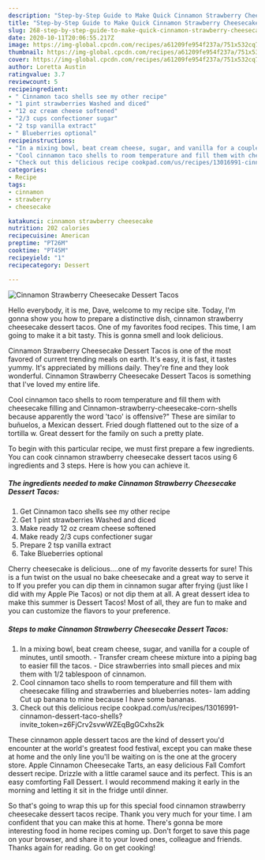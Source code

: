 ```yaml
---
description: "Step-by-Step Guide to Make Quick Cinnamon Strawberry Cheesecake Dessert Tacos"
title: "Step-by-Step Guide to Make Quick Cinnamon Strawberry Cheesecake Dessert Tacos"
slug: 268-step-by-step-guide-to-make-quick-cinnamon-strawberry-cheesecake-dessert-tacos
date: 2020-10-11T20:06:55.217Z
image: https://img-global.cpcdn.com/recipes/a61209fe954f237a/751x532cq70/cinnamon-strawberry-cheesecake-dessert-tacos-recipe-main-photo.jpg
thumbnail: https://img-global.cpcdn.com/recipes/a61209fe954f237a/751x532cq70/cinnamon-strawberry-cheesecake-dessert-tacos-recipe-main-photo.jpg
cover: https://img-global.cpcdn.com/recipes/a61209fe954f237a/751x532cq70/cinnamon-strawberry-cheesecake-dessert-tacos-recipe-main-photo.jpg
author: Loretta Austin
ratingvalue: 3.7
reviewcount: 5
recipeingredient:
- " Cinnamon taco shells see my other recipe"
- "1 pint strawberries Washed and diced"
- "12 oz cream cheese softened"
- "2/3 cups confectioner sugar"
- "2 tsp vanilla extract"
- " Blueberries optional"
recipeinstructions:
- "In a mixing bowl, beat cream cheese, sugar, and vanilla for a couple of minutes, until smooth.  Transfer cream cheese mixture into a piping bag to easier fill the tacos.  Dice strawberries into small pieces and mix them with 1/2 tablespoon of cinnamon."
- "Cool cinnamon taco shells to room temperature and fill them with cheesecake filling and strawberries and blueberries notes- Iam adding Cut up banana to mine because I have some bananas."
- "Check out this delicious recipe cookpad.com/us/recipes/13016991-cinnamon-dessert-taco-shells?invite_token=z6FjCrv2svwWZEqBgGCxhs2k"
categories:
- Recipe
tags:
- cinnamon
- strawberry
- cheesecake

katakunci: cinnamon strawberry cheesecake 
nutrition: 202 calories
recipecuisine: American
preptime: "PT26M"
cooktime: "PT45M"
recipeyield: "1"
recipecategory: Dessert

---
```



![Cinnamon Strawberry Cheesecake Dessert Tacos](https://img-global.cpcdn.com/recipes/a61209fe954f237a/751x532cq70/cinnamon-strawberry-cheesecake-dessert-tacos-recipe-main-photo.jpg)

Hello everybody, it is me, Dave, welcome to my recipe site. Today, I'm gonna show you how to prepare a distinctive dish, cinnamon strawberry cheesecake dessert tacos. One of my favorites food recipes. This time, I am going to make it a bit tasty. This is gonna smell and look delicious.

Cinnamon Strawberry Cheesecake Dessert Tacos is one of the most favored of current trending meals on earth. It's easy, it is fast, it tastes yummy. It's appreciated by millions daily. They're fine and they look wonderful. Cinnamon Strawberry Cheesecake Dessert Tacos is something that I've loved my entire life.

Cool cinnamon taco shells to room temperature and fill them with cheesecake filling and Cinnamon-strawberry-cheesecake-corn-shells because apparently the word &#39;taco&#39; is offensive?&#34; These are similar to buñuelos, a Mexican dessert. Fried dough flattened out to the size of a tortilla w. Great dessert for the family on such a pretty plate.


To begin with this particular recipe, we must first prepare a few ingredients. You can cook cinnamon strawberry cheesecake dessert tacos using 6 ingredients and 3 steps. Here is how you can achieve it.

<!--inarticleads1-->

##### The ingredients needed to make Cinnamon Strawberry Cheesecake Dessert Tacos:

1. Get  Cinnamon taco shells see my other recipe
1. Get 1 pint strawberries Washed and diced
1. Make ready 12 oz cream cheese softened
1. Make ready 2/3 cups confectioner sugar
1. Prepare 2 tsp vanilla extract
1. Take  Blueberries optional


Cherry cheesecake is delicious….one of my favorite desserts for sure! This is a fun twist on the usual no bake cheesecake and a great way to serve it to If you prefer you can dip them in cinnamon sugar after frying (just like I did with my Apple Pie Tacos) or not dip them at all. A great dessert idea to make this summer is Dessert Tacos! Most of all, they are fun to make and you can customize the flavors to your preference. 

<!--inarticleads2-->

##### Steps to make Cinnamon Strawberry Cheesecake Dessert Tacos:

1. In a mixing bowl, beat cream cheese, sugar, and vanilla for a couple of minutes, until smooth.  - Transfer cream cheese mixture into a piping bag to easier fill the tacos.  - Dice strawberries into small pieces and mix them with 1/2 tablespoon of cinnamon.
1. Cool cinnamon taco shells to room temperature and fill them with cheesecake filling and strawberries and blueberries notes- Iam adding Cut up banana to mine because I have some bananas.
1. Check out this delicious recipe cookpad.com/us/recipes/13016991-cinnamon-dessert-taco-shells?invite_token=z6FjCrv2svwWZEqBgGCxhs2k


These cinnamon apple dessert tacos are the kind of dessert you&#39;d encounter at the world&#39;s greatest food festival, except you can make these at home and the only line you&#39;ll be waiting on is the one at the grocery store. Apple Cinnamon Cheesecake Tarts, an easy delicious Fall Comfort dessert recipe. Drizzle with a little caramel sauce and its perfect. This is an easy comforting Fall Dessert. I would recommend making it early in the morning and letting it sit in the fridge until dinner. 

So that's going to wrap this up for this special food cinnamon strawberry cheesecake dessert tacos recipe. Thank you very much for your time. I am confident that you can make this at home. There's gonna be more interesting food in home recipes coming up. Don't forget to save this page on your browser, and share it to your loved ones, colleague and friends. Thanks again for reading. Go on get cooking!
